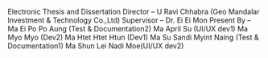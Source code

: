 Electronic Thesis and Dissertation
Director – U Ravi Chhabra (Geo Mandalar Investment & Technology Co.,Ltd)
Supervisor – Dr. Ei Ei Mon 
Present By –
              Ma Ei Po Po Aung (Test & Documentation2)
	       Ma April Su (UI/UX dev1)
	       Ma Myo Myo (Dev2)
	       Ma Htet Htet Htun (Dev1)
	       Ma Su Sandi Myint Naing (Test & Documentation1)
	       Ma Shun Lei Nadi Moe(UI/UX dev2)

